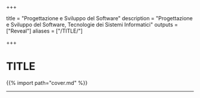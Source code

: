 
+++

title = "Progettazione e Sviluppo del Software"
description = "Progettazione e Sviluppo del Software, Tecnologie dei Sistemi Informatici"
outputs = ["Reveal"]
aliases = ["/TITLE/"]

+++

# TITLE

<!-- {{% import path="front-page.md" %}} -->

{{% import path="cover.md" %}}

---


<!--

## Outline


  
### Goal della lezione



*  A

  
### Argomenti



*  B
  
-->



